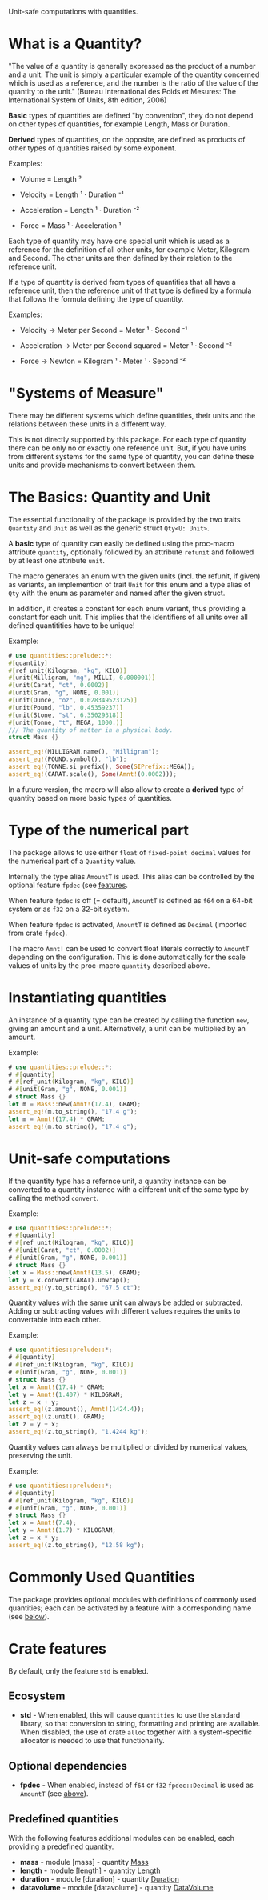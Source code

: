 Unit-safe computations with quantities.

# What is a Quantity?

"The value of a quantity is generally expressed as the product of a number
and a unit. The unit is simply a particular example of the quantity concerned
which is used as a reference, and the number is the ratio of the value of the
quantity to the unit." (Bureau International des Poids et Mesures: The
International System of Units, 8th edition, 2006)

**Basic** types of quantities are defined "by convention", they do not depend on
other types of quantities, for example Length, Mass or Duration.

**Derived** types of quantities, on the opposite, are defined as products of
other types of quantities raised by some exponent.

Examples:

* Volume = Length ³

* Velocity = Length ¹ · Duration ⁻¹

* Acceleration = Length ¹ · Duration ⁻²

* Force = Mass ¹ · Acceleration ¹

Each type of quantity may have one special unit which is used as a reference
for the definition of all other units, for example Meter, Kilogram and
Second. The other units are then defined by their relation to the reference
unit.

If a type of quantity is derived from types of quantities that all have a
reference unit, then the reference unit of that type is defined by a formula
that follows the formula defining the type of quantity.

Examples:

* Velocity -> Meter per Second = Meter ¹ · Second ⁻¹

* Acceleration -> Meter per Second squared = Meter ¹ · Second ⁻²

* Force -> Newton = Kilogram ¹ · Meter ¹ · Second ⁻²


# "Systems of Measure"

There may be different systems which define quantities, their units and the
relations between these units in a different way.

This is not directly supported by this package. For each type of quantity
there can be only no or exactly one reference unit. But, if you have units
from different systems for the same type of quantity, you can define these
units and provide mechanisms to convert between them.

# The Basics: Quantity and Unit

The essential functionality of the package is provided by the two traits 
`Quantity` and `Unit` as well as the generic struct `Qty<U: Unit>`.

A **basic** type of quantity can easily be defined using the proc-macro
attribute `quantity`, optionally followed by an attribute `refunit` and
followed by at least one attribute `unit`.

The macro generates an enum with the given units (incl. the refunit, if given)
as variants, an implemention of trait `Unit` for this enum and a type alias of
`Qty` with the enum as parameter and named after the given struct.

In addition, it creates a constant for each enum variant, thus providing a
constant for each unit. This implies that the identifiers of all units over
all defined quantitities have to be unique!

Example:

```rust
# use quantities::prelude::*;
#[quantity]
#[ref_unit(Kilogram, "kg", KILO)]
#[unit(Milligram, "mg", MILLI, 0.000001)]
#[unit(Carat, "ct", 0.0002)]
#[unit(Gram, "g", NONE, 0.001)]
#[unit(Ounce, "oz", 0.028349523125)]
#[unit(Pound, "lb", 0.45359237)]
#[unit(Stone, "st", 6.35029318)]
#[unit(Tonne, "t", MEGA, 1000.)]
/// The quantity of matter in a physical body.
struct Mass {}

assert_eq!(MILLIGRAM.name(), "Milligram");
assert_eq!(POUND.symbol(), "lb");
assert_eq!(TONNE.si_prefix(), Some(SIPrefix::MEGA));
assert_eq!(CARAT.scale(), Some(Amnt!(0.0002)));
```

In a future version, the macro will also allow to create a **derived** type of
quantity based on more basic types of quantities.

# Type of the numerical part

The package allows to use either `float` of `fixed-point decimal` values for
the numerical part of a `Quantity` value.

Internally the type alias `AmountT` is used. This alias can be controlled by
the optional feature `fpdec` (see 
[features](#crate-features).

When feature `fpdec` is off (= default), `AmountT` is defined as `f64` on a
64-bit system or as `f32` on a 32-bit system.

When feature `fpdec` is activated, `AmountT` is defined as `Decimal` (imported
from crate `fpdec`).

The macro `Amnt!` can be used to convert float literals correctly to `AmountT`
depending on the configuration. This is done automatically for the scale 
values of units by the proc-macro `quantity` described above.

# Instantiating quantities

An instance of a quantity type can be created by calling the function `new`,
giving an amount and a unit. Alternatively, a unit can be multiplied by an
amount.

Example:

```rust
# use quantities::prelude::*;
# #[quantity]
# #[ref_unit(Kilogram, "kg", KILO)]
# #[unit(Gram, "g", NONE, 0.001)]
# struct Mass {}
let m = Mass::new(Amnt!(17.4), GRAM);
assert_eq!(m.to_string(), "17.4 g");
let m = Amnt!(17.4) * GRAM;
assert_eq!(m.to_string(), "17.4 g");
```

# Unit-safe computations

If the quantity type has a refernce unit, a quantity instance can be converted
to a quantity instance with a different unit of the same type by calling the
method `convert`.

Example:

```rust
# use quantities::prelude::*;
# #[quantity]
# #[ref_unit(Kilogram, "kg", KILO)]
# #[unit(Carat, "ct", 0.0002)]
# #[unit(Gram, "g", NONE, 0.001)]
# struct Mass {}
let x = Mass::new(Amnt!(13.5), GRAM);
let y = x.convert(CARAT).unwrap();
assert_eq!(y.to_string(), "67.5 ct");
```

Quantity values with the same unit can always be added or subtracted. Adding
or subtracting values with different values requires the units to convertable
into each other.

Example:

```rust
# use quantities::prelude::*;
# #[quantity]
# #[ref_unit(Kilogram, "kg", KILO)]
# #[unit(Gram, "g", NONE, 0.001)]
# struct Mass {}
let x = Amnt!(17.4) * GRAM;
let y = Amnt!(1.407) * KILOGRAM;
let z = x + y;
assert_eq!(z.amount(), Amnt!(1424.4));
assert_eq!(z.unit(), GRAM);
let z = y + x;
assert_eq!(z.to_string(), "1.4244 kg");
```

Quantity values can always be multiplied or divided by numerical values, 
preserving the unit.

Example:

```rust
# use quantities::prelude::*;
# #[quantity]
# #[ref_unit(Kilogram, "kg", KILO)]
# #[unit(Gram, "g", NONE, 0.001)]
# struct Mass {}
let x = Amnt!(7.4);
let y = Amnt!(1.7) * KILOGRAM;
let z = x * y;
assert_eq!(z.to_string(), "12.58 kg");
```

# Commonly Used Quantities

The package provides optional modules with definitions of commonly used
quantities; each can be activated by a feature with a corresponding name
(see [below](#predefined-quantities)).

# Crate features

By default, only the feature `std` is enabled.

## Ecosystem

* **std** - When enabled, this will cause `quantities` to use the standard
  library, so that conversion to string, formatting and printing are 
  available. When disabled, the use of crate `alloc` together with a
  system-specific allocator is needed to use that functionality.

## Optional dependencies

* **fpdec** - When enabled, instead of `f64` or `f32` `fpdec::Decimal` is used
  as `AmountT` (see [above](#type-of-the-numerical-part)).

## Predefined quantities

With the following features additional modules can be enabled, each providing
a predefined quantity.

* **mass** - module [mass] - quantity [Mass](mass::Mass)
* **length** - module [length] - quantity [Length](length::Length)
* **duration** - module [duration] - quantity [Duration](duration::Duration)
* **datavolume** - module [datavolume] - quantity
  [DataVolume](datavolume::DataVolume)

